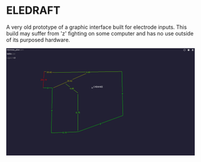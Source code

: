 # ELEDRAFT
 A very old prototype of a graphic interface built for electrode inputs.
 This build may suffer from 'z' fighting on some computer and has no use outside of its purposed hardware.

 ![A screenshot of rooftop example](Screenshot_0.png "Screenshot N.0")
